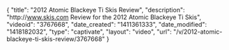 {
    "title": "2012 Atomic Blackeye Ti Skis Review",
    "description": "http:\/\/www.skis.com Review for the 2012 Atomic Blackeye Ti Skis",
    "videoid": "3767668",
    "date_created": "1411361333",
    "date_modified": "1418182032",
    "type": "captivate",
    "layout": "video",
    "url": "\/v\/2012-atomic-blackeye-ti-skis-review\/3767668"
}
